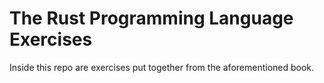 # The Rust Programming Language Exercises
Inside this repo are exercises put together from the aforementioned book.

